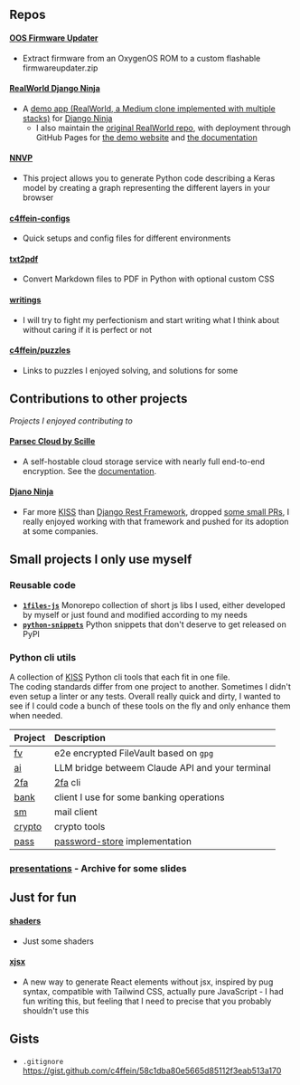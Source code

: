 ## Repos

#### [OOS Firmware Updater](https://github.com/c4ffein/OOS-firmware-updater)
- Extract firmware from an OxygenOS ROM to a custom flashable firmwareupdater.zip

#### [RealWorld Django Ninja](https://github.com/c4ffein/realworld-django-ninja/)
- A [demo app (RealWorld, a Medium clone implemented with multiple stacks)](https://codebase.show/projects/realworld?category=backend&language=python) for [Django Ninja](https://django-ninja.dev/)
  - I also maintain the [original RealWorld repo](https://github.com/gothinkster/realworld), with deployment through GitHub Pages for [the demo website](https://github.com/c4ffein/realworld-demo-deploy) and [the documentation](https://github.com/c4ffein/realworld-docs-deploy)

#### [NNVP](https://github.com/c4ffein/NNVP)
- This project allows you to generate Python code describing a Keras model by creating a graph representing the different layers in your browser

#### [c4ffein-configs](https://github.com/c4ffein/c4ffein-configs)
- Quick setups and config files for different environments

#### [txt2pdf](https://github.com/c4ffein/txt2pdf)
- Convert Markdown files to PDF in Python with optional custom CSS

#### [writings](https://github.com/c4ffein/writings)
- I will try to fight my perfectionism and start writing what I think about without caring if it is perfect or not

#### [c4ffein/puzzles](https://github.com/c4ffein/puzzles)
- Links to puzzles I enjoyed solving, and solutions for some

## Contributions to other projects
*Projects I enjoyed contributing to*

#### [Parsec Cloud by Scille](https://github.com/Scille/parsec-cloud)
- A self-hostable cloud storage service with nearly full end-to-end encryption. See the [documentation](https://docs.parsec.cloud/en/latest/architecture.html).

#### [Djano Ninja](https://github.com/vitalik/django-ninja)
- Far more [KISS](https://en.wikipedia.org/wiki/KISS_principle) than [Django Rest Framework](https://github.com/encode/django-rest-framework), dropped [some small PRs](https://github.com/vitalik/django-ninja/pulls?q=is%3Apr+author%3Ac4ffein), I really enjoyed working with that framework and pushed for its adoption at some companies.

## Small projects I only use myself

### Reusable code

- **[`1files-js`](https://github.com/c4ffein/1files-js)** Monorepo collection of short js libs I used, either developed by myself or just found and modified according to my needs
- **[`python-snippets`](https://github.com/c4ffein/python-snippets)** Python snippets that don't deserve to get released on PyPI

### Python cli utils
A collection of [KISS](https://en.wikipedia.org/wiki/KISS_principle) Python cli tools that each fit in one file.  
The coding standards differ from one project to another. Sometimes I didn't even setup a linter or any tests. Overall really quick and dirty, I wanted to see if I could code a bunch of these tools on the fly and only enhance them when needed.  

| Project | Description |
| :------------------------------------------ | :----------------------------------------------------------------------- |
| [fv](https://github.com/c4ffein/fv)         | e2e encrypted FileVault based on `gpg`                                   |
| [ai](https://github.com/c4ffein/ai)         | LLM bridge betweem Claude API and your terminal                          |
| [2fa](https://github.com/c4ffein/2fa)       | [2fa](https://en.wikipedia.org/wiki/Multi-factor_authentication) cli     |
| [bank](https://github.com/c4ffein/bank)     | client I use for some banking operations                                 |
| [sm](https://github.com/c4ffein/sm)         | mail client                                                              |
| [crypto](https://github.com/c4ffein/crypto) | crypto tools                                                             |
| [pass](https://github.com/c4ffein/pass)     | [password-store](https://github.com/zx2c4/password-store) implementation |
### [presentations](https://github.com/c4ffein/presentations) - Archive for some slides

## Just for fun

#### [shaders](https://github.com/c4ffein/shaders)
- Just some shaders

#### [xjsx](https://github.com/c4ffein/xjsx)
- A new way to generate React elements without jsx, inspired by pug syntax, compatible with Tailwind CSS, actually pure JavaScript - I had fun writing this, but feeling that I need to precise that you probably shouldn't use this

## Gists
- `.gitignore` https://gist.github.com/c4ffein/58c1dba80e5665d85112f3eab513a170
